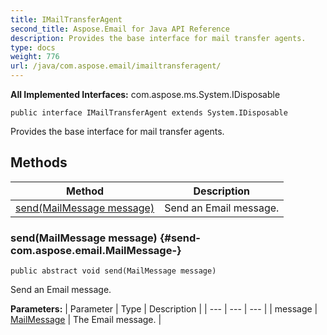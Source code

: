```yaml
---
title: IMailTransferAgent
second_title: Aspose.Email for Java API Reference
description: Provides the base interface for mail transfer agents.
type: docs
weight: 776
url: /java/com.aspose.email/imailtransferagent/
---
```


**All Implemented Interfaces:**
com.aspose.ms.System.IDisposable
```
public interface IMailTransferAgent extends System.IDisposable
```

Provides the base interface for mail transfer agents.
## Methods

| Method | Description |
| --- | --- |
| [send(MailMessage message)](#send-com.aspose.email.MailMessage-) | Send an Email message. |
### send(MailMessage message) {#send-com.aspose.email.MailMessage-}
```
public abstract void send(MailMessage message)
```


Send an Email message.

**Parameters:**
| Parameter | Type | Description |
| --- | --- | --- |
| message | [MailMessage](../../com.aspose.email/mailmessage) | The Email message. |

